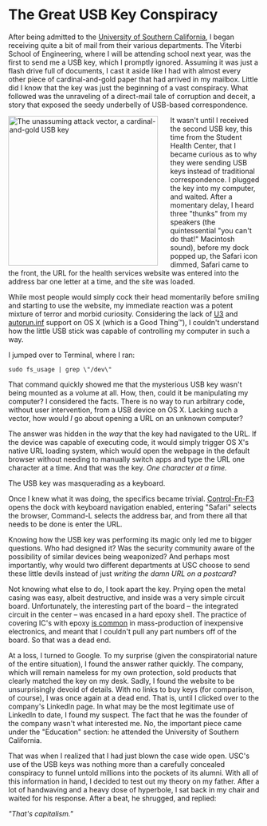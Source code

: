 # The Great USB Key Conspiracy #

After being admitted to the [University of Southern California](http://usc.edu), I began receiving quite a bit of mail from their various departments. The Viterbi School of Engineering, where I will be attending school next year, was the first to send me a USB key, which I promptly ignored. Assuming it was just a flash drive full of documents, I cast it aside like I had with almost every other piece of cardinal-and-gold paper that had arrived in my mailbox. Little did I know that the key was just the beginning of a vast conspiracy. What followed was the unraveling of a direct-mail tale of corruption and deceit, a story that exposed the seedy underbelly of USB-based correspondence.  

<img src="/images/posts/2013-05-27-the-great-usb-key-conspiracy/attack-vector-exterior.jpg" alt="The unassuming attack vector, a cardinal-and-gold USB key" width=300 style="float: left; margin-right: 25px;">

It wasn't until I received the second USB key, this time from the Student Health Center, that I became curious as to why they were sending USB keys instead of traditional correspondence. I plugged the key into my computer, and waited. After a momentary delay, I heard three "thunks" from my speakers (the quintessential "you can't do that!" Macintosh sound), before my dock popped up, the Safari icon dimmed, Safari came to the front, the URL for the health services website was entered into the address bar one letter at a time, and the site was loaded.  

While most people would simply cock their head momentarily before smiling and starting to use the website, my immediate reaction was a potent mixture of terror and morbid curiosity. Considering the lack of [U3](http://en.wikipedia.org/wiki/U3) and [autorun.inf](http://en.wikipedia.org/wiki/Autorun.inf) support on OS X (which is a Good Thing™), I couldn't understand how the little USB stick was capable of controlling my computer in such a way.  

I jumped over to Terminal, where I ran:

    sudo fs_usage | grep \"/dev\"

That command quickly showed me that the mysterious USB key wasn't being mounted as a volume at all. How, then, could it be manipulating my computer? I considered the facts. There is no way to run arbitrary code, without user intervention, from a USB device on OS X. Lacking such a vector, how would *I* go about opening a URL on an unknown computer?  

The answer was hidden in the *way* that the key had navigated to the URL. If the device was capable of executing code, it would simply trigger OS X's native URL loading system, which would open the webpage in the default browser without needing to manually switch apps and type the URL one character at a time. And that was the key. *One character at a time.*  

The USB key was masquerading as a keyboard.  

Once I knew what it was doing, the specifics became trivial. [Control-Fn-F3](http://osxdaily.com/2012/05/08/navigate-the-dock-in-mac-os-x-with-these-8-keyboard-shortcuts/) opens the dock with keyboard navigation enabled, entering "Safari" selects the browser, Command-L selects the address bar, and from there all that needs to be done is enter the URL.  

Knowing how the USB key was performing its magic only led me to bigger questions. Who had designed it? Was the security community aware of the possibility of similar devices being weaponized? And perhaps most importantly, why would two different departments at USC choose to send these little devils instead of just *writing the damn URL on a postcard*?  

Not knowing what else to do, I took apart the key. Prying open the metal casing was easy, albeit destructive, and inside was a very simple circuit board. Unfortunately, the interesting part of the board – the integrated circuit in the center – was encased in a hard epoxy shell. The practice of covering IC's with epoxy [is common](http://en.wikipedia.org/wiki/Epoxy#Electrical_systems_and_electronics) in mass-production of inexpensive electronics, and meant that I couldn't pull any part numbers off of the board. So that was a dead end.  

At a loss, I turned to Google. To my surprise (given the conspiratorial nature of the entire situation), I found the answer rather quickly. The company, which will remain nameless for my own protection, sold products that clearly matched the key on my desk. Sadly, I found the website to be unsurprisingly devoid of details. With no links to buy keys (for comparison, of course), I was once again at a dead end. That is, until I clicked over to the company's LinkedIn page. In what may be the most legitimate use of LinkedIn to date, I found my suspect. The fact that he was the founder of the company wasn't what interested me. No, the important piece came under the "Education" section: he attended the University of Southern California.  

That was when I realized that I had just blown the case wide open. USC's use of the USB keys was nothing more than a carefully concealed conspiracy to funnel untold millions into the pockets of its alumni. With all of this information in hand, I decided to test out my theory on my father. After a lot of handwaving and a heavy dose of hyperbole, I sat back in my chair and waited for his response. After a beat, he shrugged, and replied:  

*"That's capitalism."*
